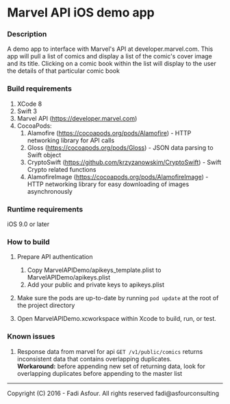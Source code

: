 # Marvel API iOS demo app

### Description
A demo app to interface with Marvel's API at developer.marvel.com. This app
will pull a list of comics and display a list of the comic's cover image and
its title. Clicking on a comic book within the list will display to the user 
the details of that particular comic book

### Build requirements

1. XCode 8
2. Swift 3
3. Marvel API (https://developer.marvel.com)
4. CocoaPods:
    1. Alamofire (https://cocoapods.org/pods/Alamofire) - HTTP networking library for API calls
    2. Gloss (https://cocoapods.org/pods/Gloss) - JSON data parsing to Swift object
    3. CryptoSwift (https://github.com/krzyzanowskim/CryptoSwift) - Swift Crypto related functions
    4. AlamofireImage (https://cocoapods.org/pods/AlamofireImage) - HTTP networking library for easy downloading of images asynchronously

### Runtime requirements 
iOS 9.0 or later

### How to build
1. Prepare API authentication
    1. Copy MarvelAPIDemo/apikeys_template.plist to MarvelAPIDemo/apikeys.plist
    2. Add your public and private keys to apikeys.plist

2.  Make sure the pods are up-to-date by running `pod update` at the root of the project directory

3.  Open MarvelAPIDemo.xcworkspace within Xcode to build, run, or test.

### Known issues
1. Response data from marvel for api `GET /v1/public/comics` returns inconsistent data that contains overlapping duplicates.   
**Workaround:** before appending new set of returning data, look for overlapping duplicates before appending to the master list


---
Copyright (C) 2016 - Fadi Asfour. All rights reserved
fadi@asfourconsulting


